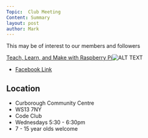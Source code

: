 ```yaml
---
Topic:  Club Meeting
Content: Summary
layout: post
author: Mark
---
```

This may be of interest to our members and followers

[Teach, Learn, and Make with Raspberry Pi](http://l.facebook.com/l.php?u=http%3A%2F%2Fraspberrypi.org%2F&h=AT1ASO3RcL3bzgwLz2Xd_bGw8cLzVNBp7zq2ZZBL1wP7_ako_SthDJnGXdVm4gFLOIOKoFA-c9yVuja6Rq7eVGcb_dtb8Jo-6UEG0o2dOD-SV44iObaISJ8cW7xVHeue&s=1)![ALT TEXT](https://external.fbhx6-1.fna.fbcdn.net/emg1/v/t13/15301370695935524516?url=https%3A%2F%2Fwww.raspberrypi.org%2Fpagekit-assets%2Fmedia%2Fimages%2F7bd734d6285cc84615aa.png&fb_obo=1&utld=raspberrypi.org&stp=c0.5000x0.5000f_dst-emg0_p361x361_q75&ccb=13-1&oh=06_AbF4_sNSzFaGxOzwLv5vpgycA_xOiuaWtsRKs3WEcIFQWw&oe=65283E98&_nc_sid=e609ca)

* [Facebook Link](https://www.facebook.com/1481985248595237/posts/4486212371505828/)

## Location

* Curborough Community Centre
* WS13 7NY
* Code Club
* Wednesdays 5:30 - 6:30pm
* 7 - 15 year olds welcome

